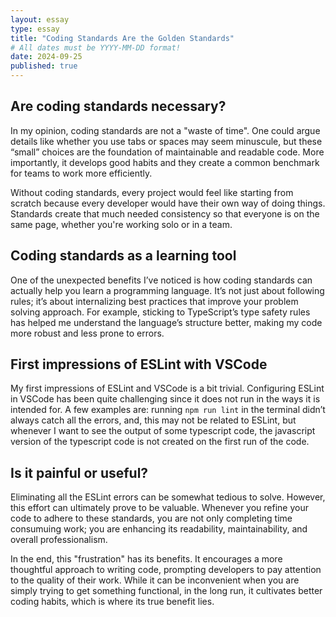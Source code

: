 ```yaml
---
layout: essay
type: essay
title: "Coding Standards Are the Golden Standards"
# All dates must be YYYY-MM-DD format!
date: 2024-09-25
published: true
---
```


## Are coding standards necessary?

In my opinion, coding standards are not a "waste of time". One could argue details like whether you use tabs or spaces may seem minuscule, but these “small” choices are the foundation of maintainable and readable code. More importantly, it develops good habits and they create a common benchmark for teams to work more efficiently.

Without coding standards, every project would feel like starting from scratch because every developer would have their own way of doing things. Standards create that much needed consistency so that everyone is on the same page, whether you're working solo or in a team.

## Coding standards as a learning tool

One of the unexpected benefits I’ve noticed is how coding standards can actually help you learn a programming language. It’s not just about following rules; it’s about internalizing best practices that improve your problem solving approach. For example, sticking to TypeScript’s type safety rules has helped me understand the language’s structure better, making my code more robust and less prone to errors.

## First impressions of ESLint with VSCode

My first impressions of ESLint and VSCode is a bit trivial. Configuring ESLint in VSCode has been quite challenging since it does not run in the ways it is intended for. A few examples are: running `npm run lint` in the terminal didn’t always catch all the errors, and, this may not be related to ESLint, but whenever I want to see the output of some typescript code, the javascript version of the typescript code is not created on the first run of the code.

## Is it painful or useful?

Eliminating all the ESLint errors can be somewhat tedious to solve. However, this effort can ultimately prove to be valuable. Whenever you refine your code to adhere to these standards, you are not only completing time consumuing work; you are enhancing its readability, maintainability, and overall professionalism.

In the end, this "frustration" has its benefits. It encourages a more thoughtful approach to writing code, prompting developers to pay attention to the quality of their work. While it can be inconvenient when you are simply trying to get something functional, in the long run, it cultivates better coding habits, which is where its true benefit lies.
